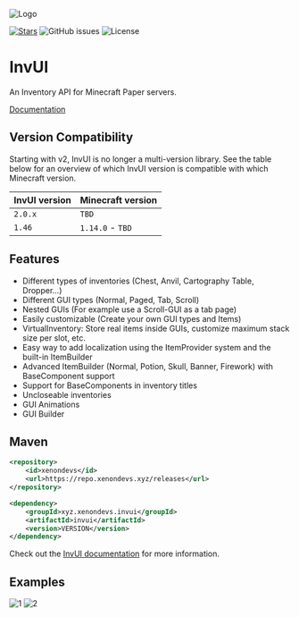 ![Logo](https://i.imgur.com/bFqCsuj.png)

[![Stars](https://img.shields.io/github/stars/NichtStudioCode/InvUI?color=ffa200)](https://github.com/NichtStudioCode/InvUI/stargazers)
![GitHub issues](https://img.shields.io/github/issues/NichtStudioCode/InvUI)
![License](https://img.shields.io/github/license/NichtStudioCode/InvUI)

# InvUI

An Inventory API for Minecraft Paper servers.  

[Documentation](https://xenondevs.xyz/docs/invui/)

## Version Compatibility

Starting with v2, InvUI is no longer a multi-version library.
See the table below for an overview of which InvUI version is compatible with which Minecraft version.

| InvUI version | Minecraft version |
|---------------|-------------------|
| `2.0.x`       | `TBD`             |
| `1.46`        | `1.14.0` - `TBD`  |


## Features

* Different types of inventories (Chest, Anvil, Cartography Table, Dropper...)
* Different GUI types (Normal, Paged, Tab, Scroll)
* Nested GUIs (For example use a Scroll-GUI as a tab page)
* Easily customizable (Create your own GUI types and Items)
* VirtualInventory: Store real items inside GUIs, customize maximum stack size per slot, etc.
* Easy way to add localization using the ItemProvider system and the built-in ItemBuilder
* Advanced ItemBuilder (Normal, Potion, Skull, Banner, Firework) with BaseComponent support
* Support for BaseComponents in inventory titles
* Uncloseable inventories
* GUI Animations
* GUI Builder

## Maven

```xml
<repository>
    <id>xenondevs</id>
    <url>https://repo.xenondevs.xyz/releases</url>
</repository>
```

```xml
<dependency>
    <groupId>xyz.xenondevs.invui</groupId>
    <artifactId>invui</artifactId>
    <version>VERSION</version>
</dependency>
```

Check out the [InvUI documentation](https://xenondevs.xyz/docs/invui/) for more information.

## Examples

![1](https://i.imgur.com/uaqjHSS.gif)
![2](https://i.imgur.com/rvE7VK5.gif)
